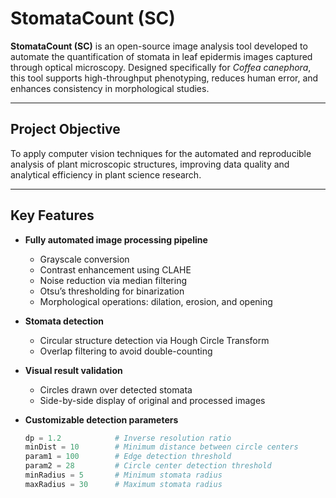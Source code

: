 # StomataCount (SC)

**StomataCount (SC)** is an open-source image analysis tool developed to automate the quantification of stomata in leaf epidermis images captured through optical microscopy. Designed specifically for *Coffea canephora*, this tool supports high-throughput phenotyping, reduces human error, and enhances consistency in morphological studies.

---

## Project Objective

To apply computer vision techniques for the automated and reproducible analysis of plant microscopic structures, improving data quality and analytical efficiency in plant science research.

---

## Key Features

- **Fully automated image processing pipeline**
  - Grayscale conversion
  - Contrast enhancement using CLAHE
  - Noise reduction via median filtering
  - Otsu’s thresholding for binarization
  - Morphological operations: dilation, erosion, and opening

- **Stomata detection**
  - Circular structure detection via Hough Circle Transform
  - Overlap filtering to avoid double-counting

- **Visual result validation**
  - Circles drawn over detected stomata
  - Side-by-side display of original and processed images

- **Customizable detection parameters**
  ```python
  dp = 1.2            # Inverse resolution ratio
  minDist = 10        # Minimum distance between circle centers
  param1 = 100        # Edge detection threshold
  param2 = 28         # Circle center detection threshold
  minRadius = 5       # Minimum stomata radius
  maxRadius = 30      # Maximum stomata radius

